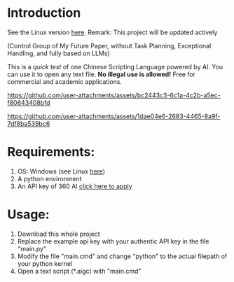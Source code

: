# Introduction
See the Linux version [here](https://github.com/Magic-Abracadabra/AI-Chinese-Scripting-Language-Linux).
Remark: This project will be updated actively

(Control Group of My Future Paper, without Task Planning, Exceptional Handling, and fully based on LLMs)

This is a _quick test_ of one Chinese Scripting Language powered by AI. You can use it to open any text file. **No illegal use is allowed!** Free for commercial and academic applications.

https://github.com/user-attachments/assets/bc2443c3-6c1a-4c2b-a5ec-f80643408bfd

https://github.com/user-attachments/assets/1dae04e6-2683-4465-8a9f-7df8ba539bc6

# Requirements:
1. OS: Windows (see Linux [here](https://github.com/Magic-Abracadabra/AI-Chinese-Scripting-Language-Linux))
2. A python environment
3. An API key of 360 AI [click here to apply](https://ai.360.com/open)
# Usage:
1. Download this whole project
2. Replace the example api key with your authentic API key in the file "main.py"
3. Modify the file "main.cmd" and change "python" to the actual filepath of your python kernel
4. Open a text script (*.aigc) with "main.cmd"
